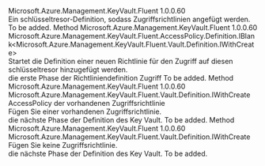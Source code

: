 <Type Name="IWithAccessPolicy" FullName="Microsoft.Azure.Management.KeyVault.Fluent.Vault.Definition.IWithAccessPolicy">
  <TypeSignature Language="C#" Value="public interface IWithAccessPolicy" />
  <TypeSignature Language="ILAsm" Value=".class public interface auto ansi abstract IWithAccessPolicy" />
  <TypeSignature Language="DocId" Value="T:Microsoft.Azure.Management.KeyVault.Fluent.Vault.Definition.IWithAccessPolicy" />
  <TypeSignature Language="VB.NET" Value="Public Interface IWithAccessPolicy" />
  <TypeSignature Language="F#" Value="type IWithAccessPolicy = interface" />
  <AssemblyInfo>
    <AssemblyName>Microsoft.Azure.Management.KeyVault.Fluent</AssemblyName>
    <AssemblyVersion>1.0.0.60</AssemblyVersion>
  </AssemblyInfo>
  <Interfaces />
  <Docs>
    <summary>
            Ein schlüsseltresor-Definition, sodass Zugriffsrichtlinien angefügt werden.
            </summary>
    <remarks>To be added.</remarks>
  </Docs>
  <Members>
    <Member MemberName="DefineAccessPolicy">
      <MemberSignature Language="C#" Value="public Microsoft.Azure.Management.KeyVault.Fluent.AccessPolicy.Definition.IBlank&lt;Microsoft.Azure.Management.KeyVault.Fluent.Vault.Definition.IWithCreate&gt; DefineAccessPolicy ();" />
      <MemberSignature Language="ILAsm" Value=".method public hidebysig newslot virtual instance class Microsoft.Azure.Management.KeyVault.Fluent.AccessPolicy.Definition.IBlank`1&lt;class Microsoft.Azure.Management.KeyVault.Fluent.Vault.Definition.IWithCreate&gt; DefineAccessPolicy() cil managed" />
      <MemberSignature Language="DocId" Value="M:Microsoft.Azure.Management.KeyVault.Fluent.Vault.Definition.IWithAccessPolicy.DefineAccessPolicy" />
      <MemberSignature Language="VB.NET" Value="Public Function DefineAccessPolicy () As IBlank(Of IWithCreate)" />
      <MemberSignature Language="F#" Value="abstract member DefineAccessPolicy : unit -&gt; Microsoft.Azure.Management.KeyVault.Fluent.AccessPolicy.Definition.IBlank&lt;Microsoft.Azure.Management.KeyVault.Fluent.Vault.Definition.IWithCreate&gt;" Usage="iWithAccessPolicy.DefineAccessPolicy " />
      <MemberType>Method</MemberType>
      <AssemblyInfo>
        <AssemblyName>Microsoft.Azure.Management.KeyVault.Fluent</AssemblyName>
        <AssemblyVersion>1.0.0.60</AssemblyVersion>
      </AssemblyInfo>
      <ReturnValue>
        <ReturnType>Microsoft.Azure.Management.KeyVault.Fluent.AccessPolicy.Definition.IBlank&lt;Microsoft.Azure.Management.KeyVault.Fluent.Vault.Definition.IWithCreate&gt;</ReturnType>
      </ReturnValue>
      <Parameters />
      <Docs>
        <summary>
            Startet die Definition einer neuen Richtlinie für den Zugriff auf diesen schlüsseltresor hinzugefügt werden.
            </summary>
        <returns>die erste Phase der Richtliniendefinition Zugriff</returns>
        <remarks>To be added.</remarks>
      </Docs>
    </Member>
    <Member MemberName="WithAccessPolicy">
      <MemberSignature Language="C#" Value="public Microsoft.Azure.Management.KeyVault.Fluent.Vault.Definition.IWithCreate WithAccessPolicy (Microsoft.Azure.Management.KeyVault.Fluent.IAccessPolicy accessPolicy);" />
      <MemberSignature Language="ILAsm" Value=".method public hidebysig newslot virtual instance class Microsoft.Azure.Management.KeyVault.Fluent.Vault.Definition.IWithCreate WithAccessPolicy(class Microsoft.Azure.Management.KeyVault.Fluent.IAccessPolicy accessPolicy) cil managed" />
      <MemberSignature Language="DocId" Value="M:Microsoft.Azure.Management.KeyVault.Fluent.Vault.Definition.IWithAccessPolicy.WithAccessPolicy(Microsoft.Azure.Management.KeyVault.Fluent.IAccessPolicy)" />
      <MemberSignature Language="VB.NET" Value="Public Function WithAccessPolicy (accessPolicy As IAccessPolicy) As IWithCreate" />
      <MemberSignature Language="F#" Value="abstract member WithAccessPolicy : Microsoft.Azure.Management.KeyVault.Fluent.IAccessPolicy -&gt; Microsoft.Azure.Management.KeyVault.Fluent.Vault.Definition.IWithCreate" Usage="iWithAccessPolicy.WithAccessPolicy accessPolicy" />
      <MemberType>Method</MemberType>
      <AssemblyInfo>
        <AssemblyName>Microsoft.Azure.Management.KeyVault.Fluent</AssemblyName>
        <AssemblyVersion>1.0.0.60</AssemblyVersion>
      </AssemblyInfo>
      <ReturnValue>
        <ReturnType>Microsoft.Azure.Management.KeyVault.Fluent.Vault.Definition.IWithCreate</ReturnType>
      </ReturnValue>
      <Parameters>
        <Parameter Name="accessPolicy" Type="Microsoft.Azure.Management.KeyVault.Fluent.IAccessPolicy" />
      </Parameters>
      <Docs>
        <param name="accessPolicy">AccessPolicy der vorhandenen Zugriffsrichtlinie</param>
        <summary>
            Fügen Sie einer vorhandenen Zugriffsrichtlinie.
            </summary>
        <returns>die nächste Phase der Definition des Key Vault.</returns>
        <remarks>To be added.</remarks>
      </Docs>
    </Member>
    <Member MemberName="WithEmptyAccessPolicy">
      <MemberSignature Language="C#" Value="public Microsoft.Azure.Management.KeyVault.Fluent.Vault.Definition.IWithCreate WithEmptyAccessPolicy ();" />
      <MemberSignature Language="ILAsm" Value=".method public hidebysig newslot virtual instance class Microsoft.Azure.Management.KeyVault.Fluent.Vault.Definition.IWithCreate WithEmptyAccessPolicy() cil managed" />
      <MemberSignature Language="DocId" Value="M:Microsoft.Azure.Management.KeyVault.Fluent.Vault.Definition.IWithAccessPolicy.WithEmptyAccessPolicy" />
      <MemberSignature Language="VB.NET" Value="Public Function WithEmptyAccessPolicy () As IWithCreate" />
      <MemberSignature Language="F#" Value="abstract member WithEmptyAccessPolicy : unit -&gt; Microsoft.Azure.Management.KeyVault.Fluent.Vault.Definition.IWithCreate" Usage="iWithAccessPolicy.WithEmptyAccessPolicy " />
      <MemberType>Method</MemberType>
      <AssemblyInfo>
        <AssemblyName>Microsoft.Azure.Management.KeyVault.Fluent</AssemblyName>
        <AssemblyVersion>1.0.0.60</AssemblyVersion>
      </AssemblyInfo>
      <ReturnValue>
        <ReturnType>Microsoft.Azure.Management.KeyVault.Fluent.Vault.Definition.IWithCreate</ReturnType>
      </ReturnValue>
      <Parameters />
      <Docs>
        <summary>
            Fügen Sie keine Zugriffsrichtlinie.
            </summary>
        <returns>die nächste Phase der Definition des Key Vault.</returns>
        <remarks>To be added.</remarks>
      </Docs>
    </Member>
  </Members>
</Type>